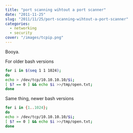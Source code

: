 ```yaml
---
title: "port scanning wihtout a port scanner"
date: "2011-11-25"
slug: "2011/11/25/port-scanning-wihtout-a-port-scanner"
categories:
  - networking
  - security
cover: "/images/tcpip.png"
---
```


Booya.

For older bash versions

```bash 
for i in $(seq 1 1 1024); 
do 
echo > /dev/tcp/10.10.10.10/$i; 
[ $? == 0 ] && echo $i >>/tmp/open.txt; 
done
```

Same thing, newer bash versions

```bash 
for i in {1..1024}; 
do 
echo > /dev/tcp/10.10.10.10/$i; 
[ $? == 0 ] && echo $i >>/tmp/open.txt; 
done
```
